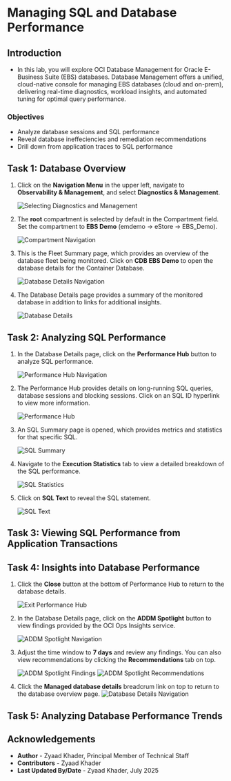 # Managing SQL and Database Performance

## Introduction
* In this lab, you will explore OCI Database Management for Oracle E-Business Suite (EBS) databases. Database Management offers a unified, cloud-native console for managing EBS databases (cloud and on-prem), delivering real-time diagnostics, workload insights, and automated tuning for optimal query performance.

### Objectives

* Analyze database sessions and SQL performance 
* Reveal database ineffeciencies and remediation recommendations
* Drill down from application traces to SQL performance

## Task 1: Database Overview

1. Click on the **Navigation Menu** in the upper left, navigate to **Observability & Management**, and select **Diagnostics & Management**. 

    ![Selecting Diagnostics and Management](./images/setup/dbm-nav.png " ")

2. The **root** compartment is selected by default in the Compartment field. Set the compartment to **EBS Demo** (emdemo -> eStore -> EBS_Demo).

    ![Compartment Navigation](./images/setup/dbm-compartment-selection.png " ")

3. This is the Fleet Summary page, which provides an overview of the database fleet being monitored. Click on **CDB EBS Demo** to open the database details for the Container Database. 

    ![Database Details Navigation](./images/database-performance/diagnostics-and-management.png " ")

4. The Database Details page provides a summary of the monitored database in addition to links for additional insights.

    ![Database Details](./images/database-performance/cdb-details.png " ")

## Task 2: Analyzing SQL Performance

1. In the Database Details page, click on the **Performance Hub** button to analyze SQL performance.

    ![Performance Hub Navigation](./images/performance-hub/perfhub-nav.png " ")

2. The Performance Hub provides details on long-running SQL queries, database sessions and blocking sessions. Click on an SQL ID hyperlink to view more information.

    ![Performance Hub](./images/performance-hub/perfhub.png " ")

3. An SQL Summary page is opened, which provides metrics and statistics for that specific SQL.

    ![SQL Summary](./images/performance-hub/perfhub-sql-summary.png " ")

4. Navigate to the **Execution Statistics** tab to view a detailed breakdown of the SQL performance.

    ![SQL Statistics](./images/performance-hub/perfhub-execution-statistics.png " ")

5. Click on **SQL Text** to reveal the SQL statement.

    ![SQL Text](./images/performance-hub/perfhub-sql-text.png " ")

## Task 3: Viewing SQL Performance from Application Transactions

## Task 4: Insights into Database Performance

1. Click the **Close** button at the bottom of Performance Hub to return to the database details. 

    ![Exit Performance Hub](./images/performance-hub/perfhub-exit.png " ")

2. In the Database Details page, click on the **ADDM Spotlight** button to view findings provided by the OCI Ops Insights service.

    ![ADDM Spotlight Navigation](./images/database-performance/addm-spotlight-nav.png " ")

5. Adjust the time window to **7 days** and review any findings. You can also view recommendations by clicking the **Recommendations** tab on top.

    ![ADDM Spotlight Findings](./images/database-performance/addm-spotlight-findings.png " ")
    ![ADDM Spotlight Recommendations](./images/database-performance/addm-spotlight-recommendations.png " ")

6. Click the **Managed database details** breadcrum link on top to return to the database overview page. 
    ![Database Details Navigation](./images/database-performance/addm-spotlight-exit.png " ")

## Task 5: Analyzing Database Performance Trends

## Acknowledgements

* **Author** - Zyaad Khader, Principal Member of Technical Staff
* **Contributors** - Zyaad Khader
* **Last Updated By/Date** - Zyaad Khader, July 2025
